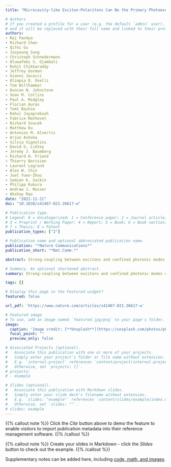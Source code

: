 ```yaml
---
title: "Microcavity-like Exciton-Polaritons Can Be the Primary Photoexcitation in Bare Organic Semiconductors"

# Authors
# If you created a profile for a user (e.g. the default `admin` user), write the username (folder name) here 
# and it will be replaced with their full name and linked to their profile.
authors:
- Raj Pandya
- Richard Chen
- Qifei Gu
- Jooyoung Sung
- Christoph Schnedermann
- Oluwafemi S. Ojambati
- Rohit Chikkaraddy
- Jeffrey Gorman
- Gianni Jacucci
- Olimpia D. Onelli
- Tom Willhammar
- Duncan N. Johnstone
- Sean M. Collins
- Paul A. Midgley
- Florian Auras
- Tomi Baikie
- Rahul Jayaprakash
- Fabrice Mathevet
- Richard Soucek
- Matthew Du
- Antonios M. Alvertis
- Arjun Ashoka
- Silvia Vignolini
- David G. Lidzey
- Jeremy J. Baumberg
- Richard H. Friend
- Thierry Barisien
- Laurent Legrand
- Alex W. Chin
- Joel Yuen-Zhou
- Semion K. Saikin
- Philipp Kukura
- Andrew J. Musser
- Akshay Rao 
date: "2021-11-21"
doi: "10.1038/s41467-021-26617-w"

# Publication type.
# Legend: 0 = Uncategorized; 1 = Conference paper; 2 = Journal article;
# 3 = Preprint / Working Paper; 4 = Report; 5 = Book; 6 = Book section;
# 7 = Thesis; 8 = Patent
publication_types: ["2"]

# Publication name and optional abbreviated publication name.
publication: "*Nature Communications*"
publication_short: "*Nat.Comm.*"

abstract: Strong-coupling between excitons and confined photonic modes can lead to the formation of new quasi-particles termed exciton-polaritons which can display a range of interesting properties such as super-fluidity, ultrafast transport and Bose-Einstein condensation. Strong-coupling typically occurs when an excitonic material is confided in a dielectric or plasmonic microcavity. Here, we show polaritons can form at room temperature in a range of chemically diverse, organic semiconductor thin films, despite the absence of an external cavity. We find evidence of strong light-matter coupling via angle-dependent peak splittings in the reflectivity spectra of the materials and emission from collective polariton states. We additionally show exciton-polaritons are the primary photoexcitation in these organic materials by directly imaging their ultrafast, ultralong (~270 nm) transport. These results open-up new fundamental physics and could enable a new generation of organic optoelectronic and light harvesting devices based on cavity-free exciton-polaritons

# Summary. An optional shortened abstract.
summary: Strong-coupling between excitons and confined photonic modes can lead to the formation of new quasi-particles termed exciton-polaritons which can display a range of interesting properties such as super-fluidity, ultrafast transport and Bose-Einstein condensation. We find evidence of strong light-matter coupling via angle-dependent peak splittings in the reflectivity spectra of the materials and emission from collective polariton states.

tags: []

# Display this page in the Featured widget?
featured: false

url_pdf: 'https://www.nature.com/articles/s41467-021-26617-w'

# Featured image
# To use, add an image named `featured.jpg/png` to your page's folder. 
image:
  caption: 'Image credit: [**Unsplash**](https://unsplash.com/photos/pLCdAaMFLTE)'
  focal_point: ""
  preview_only: false

# Associated Projects (optional).
#   Associate this publication with one or more of your projects.
#   Simply enter your project's folder or file name without extension.
#   E.g. `internal-project` references `content/project/internal-project/index.md`.
#   Otherwise, set `projects: []`.
# projects:
# - example

# Slides (optional).
#   Associate this publication with Markdown slides.
#   Simply enter your slide deck's filename without extension.
#   E.g. `slides: "example"` references `content/slides/example/index.md`.
#   Otherwise, set `slides: ""`.
# slides: example
---
```


{{% callout note %}}
Click the *Cite* button above to demo the feature to enable visitors to import publication metadata into their reference management software.
{{% /callout %}}

{{% callout note %}}
Create your slides in Markdown - click the *Slides* button to check out the example.
{{% /callout %}}

Supplementary notes can be added here, including [code, math, and images](https://wowchemy.com/docs/writing-markdown-latex/).
